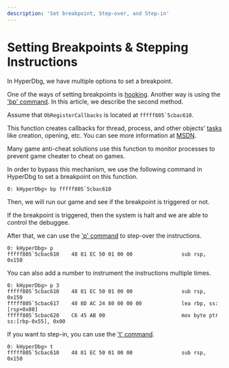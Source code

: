 ```yaml
---
description: 'Set breakpoint, Step-over, and Step-in'
---
```


# Setting Breakpoints & Stepping Instructions

In HyperDbg, we have multiple options to set a breakpoint.

One of the ways of setting breakpoints is [hooking](https://docs.hyperdbg.com/using-hyperdbg/examples/hooking-any-function). Another way is using the ['bp' command](https://docs.hyperdbg.com/commands/debugging-commands/bp). In this article, we describe the second method.

Assume that `ObRegisterCallbacks` is located at ``fffff805`5cbac610``.

This function creates callbacks for thread, process, and other objects' [tasks ](https://rayanfam.com/topics/reversing-windows-internals-part1/)like creation, opening, etc. You can see more information at [MSDN](https://docs.microsoft.com/en-us/windows-hardware/drivers/ddi/wdm/nf-wdm-obregistercallbacks).

Many game anti-cheat solutions use this function to monitor processes to prevent game cheater to cheat on games.

In order to bypass this mechanism, we use the following command in HyperDbg to set a breakpoint on this function.

```text
0: kHyperDbg> bp fffff805`5cbac610
```

Then, we will run our game and see if the breakpoint is triggered or not.

If the breakpoint is triggered, then the system is halt and we are able to control the debuggee.

After that, we can use the ['p' command](https://docs.hyperdbg.com/commands/debugging-commands/p) to step-over the instructions.

```text
0: kHyperDbg> p 
fffff805`5cbac610    48 81 EC 50 01 00 00                sub rsp, 0x150
```

You can also add a number to instrument the instructions multiple times.

```text
0: kHyperDbg> p 3
fffff805`5cbac610    48 81 EC 50 01 00 00                sub rsp, 0x150
fffff805`5cbac617    48 8D AC 24 80 00 00 00             lea rbp, ss:[rsp+0x80]
fffff805`5cbac620    C6 45 AB 00                         mov byte ptr ss:[rbp-0x55], 0x00
```

If you want to step-in, you can use the ['t' command](https://docs.hyperdbg.com/commands/debugging-commands/t).

```text
0: kHyperDbg> t
fffff805`5cbac610    48 81 EC 50 01 00 00                sub rsp, 0x150
```

